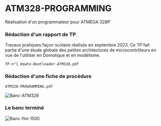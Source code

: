# ATM328-PROGRAMMING
Réalisation d'un programmateur pour ATMEGA 328P

### Rédaction d'un rapport de TP
Travaux pratiques façon scolaire réalisés en septembre 2023. Ce TP fait partie d'une étude globale des petites architectures de microcontrôleurs en vue de l'utiliser en Domotique et en modélisme.

``TP-n°1_Howto-Bootloader-ATM328.pdf
``
### Rédaction d'une fiche de procédure
``ATM328-PROGRAMMING.pdf
``

![Banc-ATM328](https://github.com/alaingerardduperche/ATM328-PROGRAMMING/assets/143628430/a3517737-c990-4fa5-8a90-53ffb9dbe516)

### Le banc terminé

![Banc-fini-1500](https://github.com/alaingerardduperche/ATM328-PROGRAMMING/blob/main/Banc-fini-1500.png)

